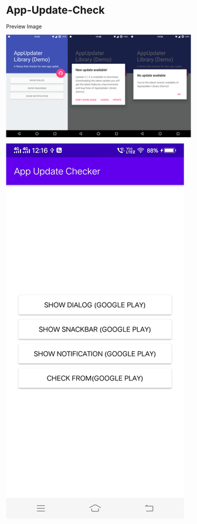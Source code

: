 # App-Update-Check

Preview Image

![SC1](https://github.com/VimalPatel14/App-Update-Check/blob/master/sc1.png)

![SC2](https://github.com/VimalPatel14/App-Update-Check/blob/master/sc2.jpg)
